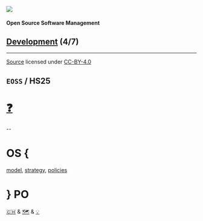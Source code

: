 [![](https://upload.wikimedia.org/wikipedia/commons/thumb/2/25/Berner_Fachhochschule_Logo_small.svg/128px-Berner_Fachhochschule_Logo_small.svg.png)](https://commons.wikimedia.org/wiki/File:Berner_Fachhochschule_Logo_small.svg)

#### Open Source Software Management

## [Development](https://digital-sustainability.github.io/module-eoss-ospo101/module4/) (4/7)

<hr>

[Source](https://github.com/digital-sustainability/module-eoss/tree/main/docs/content/04) licensed under [CC-BY-4.0](https://github.com/digital-sustainability/module-eoss/blob/main/LICENSE)

`EOSS` / **HS25**
--
# [❓](https://etherpad.wikimedia.org/p/bfh-ch-module-eoss-hs25)
--
# OS { 
[model](https://digital-sustainability.github.io/module-eoss-ospo101/module2/#section-introducing-open-source-business-models), [strategy](https://digital-sustainability.github.io/module-eoss-ospo101/module2/#section-developing-an-open-source-strategy), [policies](https://digital-sustainability.github.io/module-eoss-ospo101/module2/#section-developing-open-source-policies)
# } PO

[🇨🇭](https://ossbenchmark.com/institutions) & [🗺️](https://landscape.todogroup.org) & [💡](https://github.com/digital-sustainability/module-eoss/blob/main/docs/content/02/task/03.md)